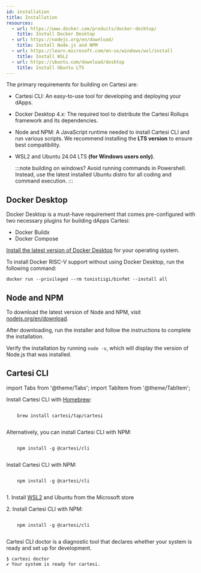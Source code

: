 ```yaml
---
id: installation
title: Installation
resources: 
  - url: https://www.docker.com/products/docker-desktop/
    title: Install Docker Desktop
  - url: https://nodejs.org/en/download/
    title: Install Node.js and NPM
  - url: https://learn.microsoft.com/en-us/windows/wsl/install
    title: Install WSL2
  - url: https://ubuntu.com/download/desktop
    title: Install Ubuntu LTS
---
```


The primary requirements for building on Cartesi are:

- Cartesi CLI: An easy-to-use tool for developing and deploying your dApps.

- Docker Desktop 4.x: The required tool to distribute the Cartesi Rollups framework and its dependencies.

- Node and NPM: A JavaScript runtime needed to install Cartesi CLI and run various scripts. We recommend installing the **LTS version** to ensure best compatibility.

- WSL2 and Ubuntu 24.04 LTS **(for Windows users only)**.

  :::note building on windows?
  Avoid running commands in Powershell. Instead, use the latest installed Ubuntu distro for all coding and command execution.
  :::

## Docker Desktop

Docker Desktop is a must-have requirement that comes pre-configured with two necessary plugins for building dApps Cartesi:

- Docker Buildx
- Docker Compose

[Install the latest version of Docker Desktop](https://www.docker.com/products/docker-desktop/) for your operating system.

To install Docker RISC-V support without using Docker Desktop, run the following command:

```shell
docker run --privileged --rm tonistiigi/binfmt --install all
```

## Node and NPM

To download the latest version of Node and NPM, visit [nodejs.org/en/download](https://nodejs.org/en/download).

After downloading, run the installer and follow the instructions to complete the installation.

Verify the installation by running `node -v`, which will display the version of Node.js that was installed.

## Cartesi CLI

import Tabs from '@theme/Tabs';
import TabItem from '@theme/TabItem';

<Tabs>
  <TabItem value="macOS" label="macOS" default>
  <p>Install Cartesi CLI with <a href="https://brew.sh/" target="_blank"> Homebrew</a>:</p>
    <pre><code>
    brew install cartesi/tap/cartesi
    </code></pre>
    <p> Alternatively, you can install Cartesi CLI with NPM:</p>
    <pre><code>
    npm install -g @cartesi/cli
    </code></pre>
  </TabItem>

  <TabItem value="Linux" label="Linux">
  <p>Install Cartesi CLI with NPM:</p>
    <pre><code>
    npm install -g @cartesi/cli
    </code></pre>
  </TabItem>

  <TabItem value="Windows" label="Windows">
    <p>1. Install <a href="https://learn.microsoft.com/en-us/windows/wsl/install">WSL2</a> and Ubuntu from the Microsoft store</p>
    <p>2. Install Cartesi CLI with NPM: </p>
    <pre><code>
    npm install -g @cartesi/cli
    </code></pre>
  </TabItem>
</Tabs>


Cartesi CLI doctor is a diagnostic tool that declares whether your system is ready and set up for development.

```shell
$ cartesi doctor
✔ Your system is ready for cartesi.
```

